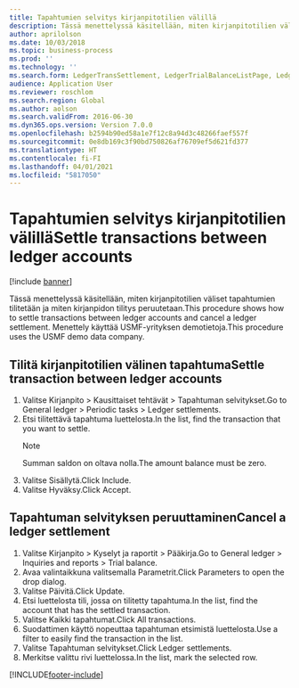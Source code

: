 ```yaml
---
title: Tapahtumien selvitys kirjanpitotilien välillä
description: Tässä menettelyssä käsitellään, miten kirjanpitotilien väliset tapahtumien tilitetään ja miten kirjanpidon tilitys peruutetaan.
author: aprilolson
ms.date: 10/03/2018
ms.topic: business-process
ms.prod: ''
ms.technology: ''
ms.search.form: LedgerTransSettlement, LedgerTrialBalanceListPage, LedgerTrialBalanceListPageBalanceParms, LedgerTransAccount, LedgerTransSettled
audience: Application User
ms.reviewer: roschlom
ms.search.region: Global
ms.author: aolson
ms.search.validFrom: 2016-06-30
ms.dyn365.ops.version: Version 7.0.0
ms.openlocfilehash: b2594b90ed58a1e7f12c8a94d3c48266faef557f
ms.sourcegitcommit: 0e8db169c3f90bd750826af76709ef5d621fd377
ms.translationtype: HT
ms.contentlocale: fi-FI
ms.lasthandoff: 04/01/2021
ms.locfileid: "5817050"
---
```

# <a name="settle-transactions-between-ledger-accounts"></a><span data-ttu-id="336f7-103">Tapahtumien selvitys kirjanpitotilien välillä</span><span class="sxs-lookup"><span data-stu-id="336f7-103">Settle transactions between ledger accounts</span></span>

[!include [banner](../../includes/banner.md)]

<span data-ttu-id="336f7-104">Tässä menettelyssä käsitellään, miten kirjanpitotilien väliset tapahtumien tilitetään ja miten kirjanpidon tilitys peruutetaan.</span><span class="sxs-lookup"><span data-stu-id="336f7-104">This procedure shows how to settle transactions between ledger accounts and cancel a ledger settlement.</span></span> <span data-ttu-id="336f7-105">Menettely käyttää USMF-yrityksen demotietoja.</span><span class="sxs-lookup"><span data-stu-id="336f7-105">This procedure uses the USMF demo data company.</span></span>


## <a name="settle-transaction-between-ledger-accounts"></a><span data-ttu-id="336f7-106">Tilitä kirjanpitotilien välinen tapahtuma</span><span class="sxs-lookup"><span data-stu-id="336f7-106">Settle transaction between ledger accounts</span></span>
1. <span data-ttu-id="336f7-107">Valitse Kirjanpito > Kausittaiset tehtävät > Tapahtuman selvitykset.</span><span class="sxs-lookup"><span data-stu-id="336f7-107">Go to General ledger > Periodic tasks > Ledger settlements.</span></span>
2. <span data-ttu-id="336f7-108">Etsi tilitettävä tapahtuma luettelosta.</span><span class="sxs-lookup"><span data-stu-id="336f7-108">In the list, find the transaction that you want to settle.</span></span>
   > [!NOTE]
   > <span data-ttu-id="336f7-109">Summan saldon on oltava nolla.</span><span class="sxs-lookup"><span data-stu-id="336f7-109">The amount balance must be zero.</span></span>  
3. <span data-ttu-id="336f7-110">Valitse Sisällytä.</span><span class="sxs-lookup"><span data-stu-id="336f7-110">Click Include.</span></span>
4. <span data-ttu-id="336f7-111">Valitse Hyväksy.</span><span class="sxs-lookup"><span data-stu-id="336f7-111">Click Accept.</span></span>

## <a name="cancel-a-ledger-settlement"></a><span data-ttu-id="336f7-112">Tapahtuman selvityksen peruuttaminen</span><span class="sxs-lookup"><span data-stu-id="336f7-112">Cancel a ledger settlement</span></span>

1. <span data-ttu-id="336f7-113">Valitse Kirjanpito > Kyselyt ja raportit > Pääkirja.</span><span class="sxs-lookup"><span data-stu-id="336f7-113">Go to General ledger > Inquiries and reports > Trial balance.</span></span>
2. <span data-ttu-id="336f7-114">Avaa valintaikkuna valitsemalla Parametrit.</span><span class="sxs-lookup"><span data-stu-id="336f7-114">Click Parameters to open the drop dialog.</span></span>
3. <span data-ttu-id="336f7-115">Valitse Päivitä.</span><span class="sxs-lookup"><span data-stu-id="336f7-115">Click Update.</span></span>
4. <span data-ttu-id="336f7-116">Etsi luettelosta tili, jossa on tilitetty tapahtuma.</span><span class="sxs-lookup"><span data-stu-id="336f7-116">In the list, find the account that has the settled transaction.</span></span>
5. <span data-ttu-id="336f7-117">Valitse Kaikki tapahtumat.</span><span class="sxs-lookup"><span data-stu-id="336f7-117">Click All transactions.</span></span>
6. <span data-ttu-id="336f7-118">Suodattimen käyttö nopeuttaa tapahtuman etsimistä luettelosta.</span><span class="sxs-lookup"><span data-stu-id="336f7-118">Use a filter to easily find the transaction in the list.</span></span>
7. <span data-ttu-id="336f7-119">Valitse Tapahtuman selvitykset.</span><span class="sxs-lookup"><span data-stu-id="336f7-119">Click Ledger settlements.</span></span>
8. <span data-ttu-id="336f7-120">Merkitse valittu rivi luettelossa.</span><span class="sxs-lookup"><span data-stu-id="336f7-120">In the list, mark the selected row.</span></span>



[!INCLUDE[footer-include](../../../includes/footer-banner.md)]